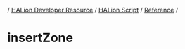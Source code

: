 / [HALion Developer Resource](../..//HALion-Developer-Resource.md) / [HALion Script](./HALion-Script.md) / [Reference](./Reference.md) /

# insertZone
